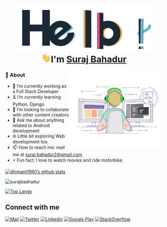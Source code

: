 <h1 align="center">
  <img src="assets/hello.gif" alt="hello-gif" height="150px">
  <br>
  <img src="assets/wave.gif" alt="waving hand" width="30px">I'm <a href="https://www.linkedin.com/in/suraj-bahadur-96015ab6/">Suraj Bahadur</a>
</h1>

<img align="right" alt="GIF" src="assets/coding.gif" width="300px" height="250px"/>

### 🧐 About

- 🔭 I’m currently working as a Full Stack Developer
- ⏳ I’m currently learning Python, Django
- 👯 I’m looking to collaborate with other content creators
- 💬 Ask me about anything related to Android development  
- 🌐 Little bit exploring Web development too.
- 📫 How to reach me: mail me at [suraj.bahadur2@gmail.com](mailto:suraj.bahadur2@gmail.com)
- ⚡ Fun fact: I love to watch movies and ride motorbike.


[![dhimant1990’s github stats](https://github-readme-stats.vercel.app/api?username=surajbahadur&show_icons=true&line_height=21&show_icons=true&theme=vue&count_private=true)](https://github.com/anuraghazra/github-readme-stats)

<img align="center" src="https://github-readme-streak-stats.herokuapp.com/?user=surajbahadur&" alt="surajbaahadur" />

[![Top Langs](https://github-readme-stats.vercel.app/api/top-langs/?username=surajbahadur&show_icons=true&layout=compact&theme=vue&langs_count=15)](https://github.com/anuraghazra/github-readme-stats)

## Connect with me

[![Mail](https://img.shields.io/badge/-Say%20Hi!-black?style=for-the-badge&logo=gmail)](mailto:suraj.bahadur2@gmail.com)
[![Twitter](https://img.shields.io/badge/-Twitter-black?style=for-the-badge&logo=twitter)](https://twitter.com/surajbahadur1)
[![Linkedin](https://img.shields.io/badge/-LinkedIn-black?style=for-the-badge&logo=Linkedin)](https://www.linkedin.com/in/suraj-bahadur-96015ab6/)
[![Google Play](https://img.shields.io/badge/-Google%20Play-black?style=for-the-badge&logo=google-play)](https://play.google.com/store/apps/details?id=com.codepundit.fontskeyboard.fonts)
[![StackOverflow](https://img.shields.io/badge/-Stackoverflow-black?style=for-the-badge&logo=stackoverflow)](https://stackoverflow.com/users/6770343/suraj-bahadur?tab=profile)



<!--
**SurajBahadur/SurajBahadur** is a ✨ _special_ ✨ repository because its `README.md` (this file) appears on your GitHub profile.

Here are some ideas to get you started:

- 🔭 I’m currently working on ...
- 🌱 I’m currently learning ...
- 👯 I’m looking to collaborate on ...
- 🤔 I’m looking for help with ...
- 💬 Ask me about ...
- 📫 How to reach me: ...
- 😄 Pronouns: ...
- ⚡ Fun fact: ...
-->
